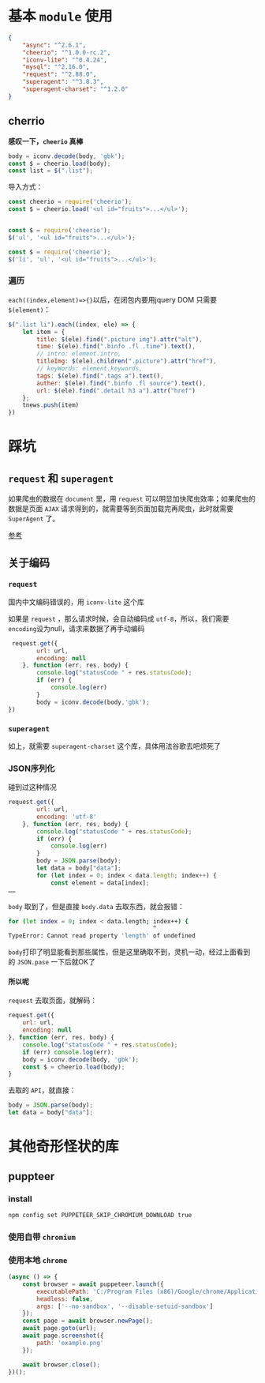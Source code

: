 
# 基本 `module` 使用
```json
{
    "async": "^2.6.1",
    "cheerio": "^1.0.0-rc.2",
    "iconv-lite": "^0.4.24",
    "mysql": "^2.16.0",
    "request": "^2.88.0",
    "superagent": "^3.8.3",
    "superagent-charset": "^1.2.0"
}
```


## cherrio
**感叹一下，`cheerio` 真棒**

```javascript
body = iconv.decode(body, 'gbk');
const $ = cheerio.load(body);
const list = $(".list");
```

导入方式：
```javascript
const cheerio = require('cheerio');
const $ = cheerio.load('<ul id="fruits">...</ul>');


const $ = require('cheerio');
$('ul', '<ul id="fruits">...</ul>');

const $ = require('cheerio');
$('li', 'ul', '<ul id="fruits">...</ul>');
```

### 遍历
`each((index,element)=>{}`以后，在闭包内要用jquery DOM 只需要 `$(element)`：
```javascript
$(".list li").each((index, ele) => {
    let item = {
        title: $(ele).find(".picture img").attr("alt"),
        time: $(ele).find(".binfo .fl .time").text(),
        // intro: element.intro,
        titleImg: $(ele).children(".picture").attr("href"),
        // keyWords: element.keywords,
        tags: $(ele).find(".tags a").text(),
        auther: $(ele).find(".binfo .fl source").text(),
        url: $(ele).find(".detail h3 a").attr("href")
    };
    tnews.push(item)
})
```




# 踩坑
## `request` 和 `superagent`
如果爬虫的数据在 `document` 里，用 `request` 可以明显加快爬虫效率；如果爬虫的数据是页面 `AJAX` 请求得到的，就需要等到页面加载完再爬虫，此时就需要 `SuperAgent` 了。 

[参考](https://segmentfault.com/a/1190000011793407)
## 关于编码
### `request`
国内中文编码错误的，用 `iconv-lite` 这个库

如果是 `request` ，那么请求时候，会自动编码成 `utf-8`，所以，我们需要 `encoding`设为null，请求来数据了再手动编码
```javascript
 request.get({
        url: url,
        encoding: null
    }, function (err, res, body) {
        console.log("statusCode " + res.statusCode);
        if (err) {
            console.log(err)
        }
        body = iconv.decode(body,'gbk');
})
```

### `superagent`
如上，就需要 `superagent-charset` 这个库，具体用法谷歌去吧烦死了


### JSON序列化
碰到过这种情况
```javascript
request.get({
        url: url,
        encoding: 'utf-8'
    }, function (err, res, body) {
        console.log("statusCode " + res.statusCode);
        if (err) {
            console.log(err)
        }
        body = JSON.parse(body);
        let data = body["data"];
        for (let index = 0; index < data.length; index++) {
            const element = data[index];
……
```
`body` 取到了，但是直接 `body.data` 去取东西，就会报错：
```bash
for (let index = 0; index < data.length; index++) {
                                         ^
TypeError: Cannot read property 'length' of undefined
```
`body`打印了明显能看到那些属性，但是这里确取不到，灵机一动，经过上面看到的 `JSON.pase` 一下后就OK了

#### 所以呢
`request` 去取页面，就解码：
```javascript
request.get({
    url: url,
    encoding: null
}, function (err, res, body) {
    console.log("statusCode " + res.statusCode);
    if (err) console.log(err);
    body = iconv.decode(body, 'gbk');
    const $ = cheerio.load(body);
}
```

去取的 `API`，就直接：
```javascript
body = JSON.parse(body);
let data = body["data"];
```



# 其他奇形怪状的库


## puppteer
### install
```bash
npm config set PUPPETEER_SKIP_CHROMIUM_DOWNLOAD true
```


### 使用自带 `chromium`



### 使用本地 `chrome`
```javascript
(async () => {
    const browser = await puppeteer.launch({
        executablePath: 'C:/Program Files (x86)/Google/chrome/Application/chrome',
        headless: false,
        args: ['--no-sandbox', '--disable-setuid-sandbox']
    });
    const page = await browser.newPage();
    await page.goto(url);
    await page.screenshot({
        path: 'example.png'
    });

    await browser.close();
})();
```
